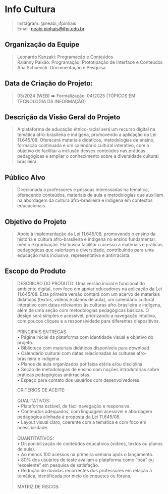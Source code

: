 # Info Cultura
> Instagram: @neabi_ifpinhais \
> Email: neabi.pinhais@ifpr.edu.br

## Organização da Equipe
> Leonardo Kanzaki: Programação e Conteúdos \
> Raianny Paixão: Programação, Prototipação de Interface e Conteúdos \
> Ana Schuenck: Documentação e Pesquisa

## Data de Criação do Projeto:
> 05/2024 (WEB) ⮕  Formalização: 04/2025 (TÓPICOS EM TECNOLOGIA DA INFORMAÇÃO)

## Descrição da Visão Geral do Projeto
> A plataforma de educação étnico-racial será um recurso digital na temática afro-brasileira e indígena, promovendo a aplicação da Lei 11.645/08. Oferecerá materiais didáticos, metodologias de ensino, formação continuada e um calendário cultural interativo, com o objetivo de facilitar a inclusão desses conteúdos nas práticas pedagógicas e ampliar o conhecimento sobre a diversidade cultural brasileira.

## Público Alvo
> Direcionada a professores e pessoas interessadas na temática, oferecendo conteúdos, materiais de aula e metodologias que auxiliem na abordagem da cultura afro-brasileira e indígena em contextos educacionais.

## Objetivo do Projeto
> Apoio à implementação da Lei 11.645/08, promovendo o ensino da história e cultura afro-brasileira e indígena no ensino fundamental, médio e graduação. Ela busca facilitar o acesso a materiais e práticas pedagógicas que valorizem a diversidade, contribuindo para uma educação mais inclusiva, representativa e antirracista.

## Escopo do Produto
> DESCRIÇÃO DO PRODUTO: Uma versão inicial e funcional do ambiente digital, com foco em apoiar educadores na aplicação da Lei 11.645/08. Esta primeira versão contará com um acervo de materiais didáticos (textos, vídeos e planos de aula), um calendário cultural interativo com datas relevantes às culturas afro-brasileira e indígena, além de uma seção com metodologias pedagógicas básicas. O design será simples e acessível, priorizando a navegação intuitiva, com poucos cliques e a responsividade para diferentes dispositivos. \
\
> PRINCIPAIS ENTREGAS: \
• Página inicial da plataforma com identidade visual e objetivo do projeto. \
• Biblioteca com materiais didáticos disponíveis para download. \
• Calendário cultural com datas relacionadas às culturas afro-brasileira e indígena. \
• Planos de aula organizados por faixa etária e/ou disciplina. \
• Seção de metodologias de ensino com noções introdutórias sobre práticas pedagógicas antirracistas. \
• Espaço para contato dos usuários com desenvolvedores. 

> CRITÉRIOS DE ACEITE: \
\
> QUALITATIVOS: \
• Plataforma estável, de fácil navegação e responsiva. \
• Conteúdos adequados, com linguagem acessível e abordagem pedagógica alinhada à proposta da Lei 11.645/08. \
• Layout visual claro, coerente com a temática e com foco em acessibilidade. \
\
> QUANTITATIVOS: \
• Disponibilização de conteúdos educativos (vídeos, textos ou planos de aula). \
• Ao menos 100 acessos na primeira semana após o lançamento. \
• 80% dos usuários de teste avaliam a plataforma como “boa” ou “excelente” em pesquisa de satisfação. \
• Redução de dúvidas recorrentes dos professores em relação à temática, identificada por meio de enquetes ou fóruns. \
\
> MATRIZ DE RISCOS:






